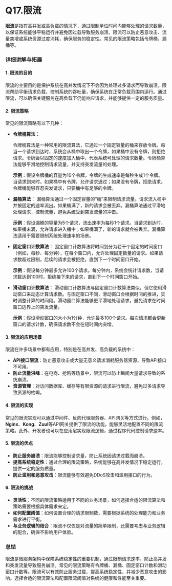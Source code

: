 # Q17.限流

**限流**是指在高并发或高负载的情况下，通过限制单位时间内能够处理的请求数量，以保证系统能够平稳运行并避免因过载导致服务崩溃。限流可以防止恶意攻击、流量突增或系统资源过度消耗，确保服务的稳定性。常见的限流策略包括令牌桶、漏桶等。

### 详细讲解与拓展

#### 1. **限流的目的**

限流的主要目的是保护系统在高并发情况下不会因为处理过多请求而导致崩溃。限流帮助平衡请求负载，控制系统的吞吐量，确保系统在正常负载范围内运行。通过限流，可以确保关键服务在高负载下仍能响应请求，并能够提供一定的服务质量。

#### 2. **限流策略**

常见的限流策略有以下几种：

- **令牌桶算法：**

  令牌桶算法是一种常用的限流算法，它通过一个固定容量的桶来存放令牌。每当一个请求到达时，系统会从桶中取出一个令牌，如果桶中没有令牌，则拒绝请求。令牌会以固定的速度加入桶中，代表系统可处理的请求数量。令牌桶算法能够平滑地控制请求流量，并支持突发流量的处理。

  **示例**：假设令牌桶的容量为10个令牌，令牌的生成速率是每秒生成1个令牌。当请求到来时，如果桶中有令牌，允许请求通过；如果没有令牌，拒绝请求。令牌桶能够容忍突发请求，只要桶中有足够的令牌。

- **漏桶算法**：
  漏桶算法通过一个固定容量的“桶”来限制请求流量。请求流入桶中并按固定的速率流出。如果桶满了，新的请求会被丢弃。漏桶算法通过平滑地处理请求，控制流量，避免系统受到突发流量的冲击。

  **示例**：假设漏桶的容量为5个请求，流出速率为每秒1个请求。当请求到达时，如果桶未满，允许请求进入桶中；如果桶满了，新的请求就会被丢弃。漏桶算法适用于需要限制系统处理速率的场景。

- **固定窗口计数算法**：
  固定窗口计数算法将时间划分为若干个固定的时间窗口（例如，每秒、每分钟），在每个窗口内，允许处理固定数量的请求。如果请求数超过限制，后续的请求会被拒绝，直到下一个时间窗口开始。

  **示例**：假设每分钟最多允许100个请求。每分钟内，系统会统计请求数，当请求数达到100时，拒绝接下来的请求，直到下一个时间窗口开始。

- **滑动窗口计数算法**：
  滑动窗口计数算法与固定窗口计数算法类似，但它使用滑动窗口来动态计算请求数。与固定窗口不同，滑动窗口会根据时间的推进，实时调整计算的时间段。滑动窗口算法能够更平滑地处理请求，避免请求在时间窗口边界上的突发流量。

  **示例**：假设滑动窗口的大小为1分钟，允许最多100个请求。每次请求都会更新窗口的请求计数，确保请求数不会在短时间内突增。

#### 3. **限流的应用场景**

限流在许多场景中都有应用，特别是在高并发、高负载的系统中：

- **API接口限流**：防止恶意攻击或大量无意义请求消耗服务器资源，导致API接口不可用。
- **防止流量洪峰**：在电商、抢购等场景中，限流可以防止瞬间大量请求导致的系统崩溃。
- **资源管理**：对访问数据库、缓存等有限资源的请求进行限流，避免过多请求导致资源的枯竭。

#### 4. **限流的实现**

常见的限流实现可以通过中间件、反向代理服务器、API网关等方式进行。例如，**Nginx**、**Kong**、**Zuul**等API网关提供了限流的功能，能够灵活地配置不同的限流策略。此外，开发者也可以在应用层实现限流逻辑，通过程序代码控制请求速率。

#### 5. **限流的优点**

- **防止服务崩溃**：限流能够控制请求量，防止系统因请求过载而崩溃。
- **提高系统稳定性**：通过合理的限流策略，系统能够在高并发情况下稳定运行，提供一定的服务质量。
- **防止滥用和恶意攻击**：限流能够有效避免DDoS攻击和滥用接口的行为。

#### 6. **限流的挑战**

- **灵活性**：不同的限流策略适用于不同的业务场景，如何选择合适的限流算法和策略需要根据具体需求来定。
- **如何配置阈值**：如何设置合理的请求限制数，需要根据系统的处理能力和业务需求进行平衡。
- **与业务逻辑的结合**：限流不仅仅是对流量的简单限制，还需要考虑与业务逻辑的配合，确保不影响用户体验。

### 总结

限流是微服务架构中保障系统稳定性的重要机制，通过限制请求速率，防止高并发和突发流量导致服务崩溃。常见的限流策略有令牌桶、漏桶、固定窗口计数和滑动窗口计数等。限流可以有效防止服务过载、提高系统稳定性，并减少恶意攻击的影响。选择合适的限流算法和配置限流阈值对系统的健康和性能至关重要。